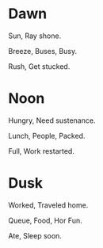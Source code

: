 Dawn
====

Sun, Ray shone.

Breeze, Buses, Busy.

Rush, Get stucked.
 
Noon
====

Hungry, Need sustenance.

Lunch, People, Packed.

Full, Work restarted.
 
Dusk
====

Worked, Traveled home.

Queue, Food, Hor Fun.

Ate, Sleep soon.
